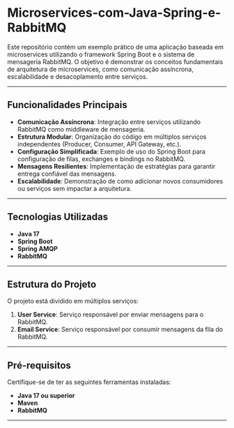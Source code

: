 # Microservices-com-Java-Spring-e-RabbitMQ
Este repositório contém um exemplo prático de uma aplicação baseada em microservices utilizando o framework Spring Boot e o sistema de mensageria RabbitMQ. O objetivo é demonstrar os conceitos fundamentais de arquitetura de microservices, como comunicação assíncrona, escalabilidade e desacoplamento entre serviços.

---

## Funcionalidades Principais  
- **Comunicação Assíncrona**: Integração entre serviços utilizando RabbitMQ como middleware de mensageria.  
- **Estrutura Modular**: Organização do código em múltiplos serviços independentes (Producer, Consumer, API Gateway, etc.).  
- **Configuração Simplificada**: Exemplo de uso do Spring Boot para configuração de filas, exchanges e bindings no RabbitMQ.  
- **Mensagens Resilientes**: Implementação de estratégias para garantir entrega confiável das mensagens.  
- **Escalabilidade**: Demonstração de como adicionar novos consumidores ou serviços sem impactar a arquitetura.

---

## Tecnologias Utilizadas  
- **Java 17**  
- **Spring Boot**  
- **Spring AMQP**  
- **RabbitMQ**  

---

## Estrutura do Projeto  
O projeto está dividido em múltiplos serviços:  

1. **User Service**: Serviço responsável por enviar mensagens para o RabbitMQ.  
2. **Email Service**: Serviço responsável por consumir mensagens da fila do RabbitMQ.  

---

## Pré-requisitos  
Certifique-se de ter as seguintes ferramentas instaladas:  
- **Java 17 ou superior**  
- **Maven**  
- **RabbitMQ**
---


